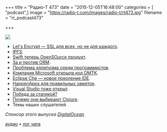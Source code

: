 +++
title = "Радио-Т 473"
date = "2015-12-05T16:48:00"
categories = [ "podcast",]
image = "https://radio-t.com/images/radio-t/rt473.jpg"
filename = "rt_podcast473"

+++

![](https://radio-t.com/images/radio-t/rt473.jpg)

- [Let's Encrypt — SSL для всех, но не для каждого](http://boingboing.net/2015/12/03/lets-encrypt-enters-public-b.html).
- [IPFS](http://ipfs.io/).
- [Swift теперь OpenSOurce продукт](https://swift.org/blog/welcome/).
- [За и против ORM](http://martinfowler.com/bliki/OrmHate.html).
- [Проблема эллитизма среди программистов](http://social.techcrunch.com/2015/11/27/software-developers-growing-elitism-problem/).
- [Компания Microsoft открыла код DMTK](http://www.opennet.ru/opennews/art.shtml?num=43323).
- [Eclipse Che — новое поколение IDE](https://eclipse.org/che/).
- [HappenApps для правильных заметок](http://happenapps.com/).
- [Visual Studio тоже открыт](http://arstechnica.co.uk/information-technology/2015/11/visual-studio-now-supports-debugging-linux-apps-code-editor-now-open-source/).
- [Победа за статикой?](http://pointersgonewild.com/2015/11/25/have-static-languages-won/)
- [Почему они выбирают Clojure](https://medium.com/@metabase/why-we-picked-clojure-448bf759dc83).
- Темы наших слушателей

_Спонсор этого выпуска [DigitalOcean](https://www.digitalocean.com)_

[аудио](https://cdn.radio-t.com/rt_podcast473.mp3) • [лог чата](http://chat.radio-t.com/logs/radio-t-473.html)
<audio src="https://cdn.radio-t.com/rt_podcast473.mp3" preload="none"></audio>

